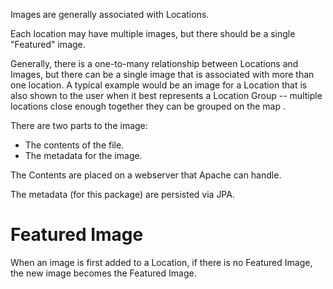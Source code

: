 Images are generally associated with Locations.

Each location may have multiple images, but there 
should be a single "Featured" image.

Generally, there is a one-to-many relationship 
between Locations and Images, but there can be 
a single image that is associated with more than
one location.  A typical example would be an
image for a Location that is also shown to the 
user when it best represents a Location Group --
multiple locations close enough together they
can be grouped on the map .

There are two parts to the image:
- The contents of the file.
- The metadata for the image.

The Contents are placed on a webserver that Apache can handle.

The metadata (for this package) are persisted via JPA.

# Featured Image
When an image is first added to a Location, if there is no Featured 
Image, the new image becomes the Featured Image.